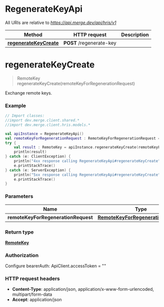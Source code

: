 # RegenerateKeyApi

All URIs are relative to *https://api.merge.dev/api/hris/v1*

Method | HTTP request | Description
------------- | ------------- | -------------
[**regenerateKeyCreate**](RegenerateKeyApi.md#regenerateKeyCreate) | **POST** /regenerate-key | 


<a name="regenerateKeyCreate"></a>
# **regenerateKeyCreate**
> RemoteKey regenerateKeyCreate(remoteKeyForRegenerationRequest)



Exchange remote keys.

### Example
```kotlin
// Import classes:
//import dev.merge.client.shared.*
//import dev.merge.client.hris.models.*

val apiInstance = RegenerateKeyApi()
val remoteKeyForRegenerationRequest : RemoteKeyForRegenerationRequest =  // RemoteKeyForRegenerationRequest | 
try {
    val result : RemoteKey = apiInstance.regenerateKeyCreate(remoteKeyForRegenerationRequest)
    println(result)
} catch (e: ClientException) {
    println("4xx response calling RegenerateKeyApi#regenerateKeyCreate")
    e.printStackTrace()
} catch (e: ServerException) {
    println("5xx response calling RegenerateKeyApi#regenerateKeyCreate")
    e.printStackTrace()
}
```

### Parameters

Name | Type | Description  | Notes
------------- | ------------- | ------------- | -------------
 **remoteKeyForRegenerationRequest** | [**RemoteKeyForRegenerationRequest**](RemoteKeyForRegenerationRequest.md)|  |

### Return type

[**RemoteKey**](RemoteKey.md)

### Authorization


Configure bearerAuth:
    ApiClient.accessToken = ""

### HTTP request headers

 - **Content-Type**: application/json, application/x-www-form-urlencoded, multipart/form-data
 - **Accept**: application/json

